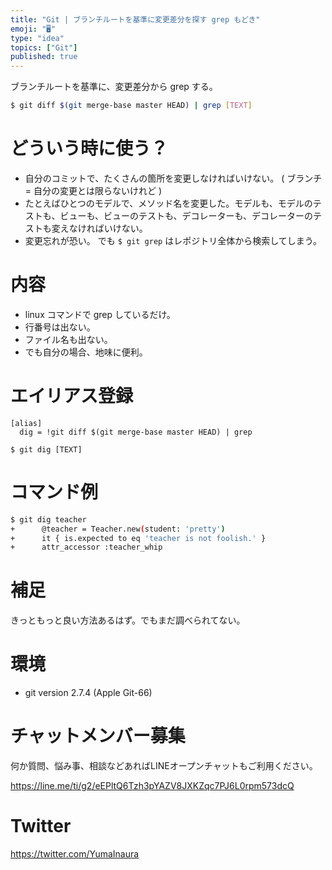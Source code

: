 ```yaml
---
title: "Git | ブランチルートを基準に変更差分を探す grep もどき"
emoji: "🖥"
type: "idea"
topics: ["Git"]
published: true
---
```



ブランチルートを基準に、変更差分から grep する。

```bash
$ git diff $(git merge-base master HEAD) | grep [TEXT]
```

# どういう時に使う？

- 自分のコミットで、たくさんの箇所を変更しなければいけない。 ( ブランチ = 自分の変更とは限らないけれど )
- たとえばひとつのモデルで、メソッド名を変更した。モデルも、モデルのテストも、ビューも、ビューのテストも、デコレーターも、デコレーターのテストも変えなければいけない。
- 変更忘れが恐い。 でも `$ git grep` はレポジトリ全体から検索してしまう。

# 内容

- linux コマンドで grep しているだけ。
- 行番号は出ない。
- ファイル名も出ない。
- でも自分の場合、地味に便利。

# エイリアス登録

```~/.gitconfig
[alias]
  dig = !git diff $(git merge-base master HEAD) | grep
```

`$ git dig [TEXT]` 

# コマンド例

```bash
$ git dig teacher
+      @teacher = Teacher.new(student: 'pretty')
+      it { is.expected to eq 'teacher is not foolish.' } 
+      attr_accessor :teacher_whip
```

# 補足

きっともっと良い方法あるはず。でもまだ調べられてない。

# 環境

- git version 2.7.4 (Apple Git-66)








<!-- Update From Qiita API -->

# チャットメンバー募集


何か質問、悩み事、相談などあればLINEオープンチャットもご利用ください。

https://line.me/ti/g2/eEPltQ6Tzh3pYAZV8JXKZqc7PJ6L0rpm573dcQ





# Twitter


https://twitter.com/YumaInaura


<!-- Update From Qiita API -->


